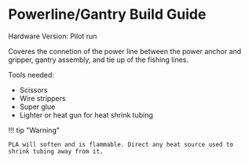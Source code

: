# Powerline/Gantry Build Guide

Hardware Version: Pilot run

Coveres the connetion of the power line between the power anchor and gripper, gantry assembly, and tie up of the fishing lines.

Tools needed:  

 - Scissors
 - Wire strippers
 - Super glue
 - Lighter or heat gun for heat shrink tubing


!!! tip "Warning"

    PLA will soften and is flammable. Direct any heat source used to shrink tubing away from it.
